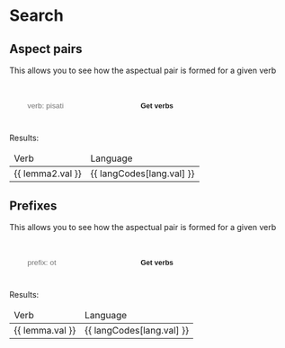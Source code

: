# Search

## Aspect pairs

This allows you to see how the aspectual pair is formed for a given verb
<form onsubmit="return false">
    <input placeholder="verb: pisati" id="verb" v-model="queryVerb"/>
    <button @click="getAspectPairs()">Get verbs</button>
</form>

<div v-if="aspectPairs?.length">
    Results:
    <table>
    <thead>
        <tr><td>Verb</td><td>Language</td></tr>
    </thead>
    <tr v-for="{s2, lemma2, lang} in aspectPairs">
    <td><a target="_blank" :href="s2.val">{{ lemma2.val }}</a></td><td>{{ langCodes[lang.val] }}</td>
    </tr>
    </table>
</div>


## Prefixes
This allows you to see how the aspectual pair is formed for a given verb
<form onsubmit="return false">
<input placeholder="prefix: ot" id="prefix" v-model="queryPrefix"/>
<button @click="getVerbsWithPrefixes()">Get verbs</button>
</form>

<div v-if="prefixedVerbs?.length">
    Results:
    <table>
    <thead>
        <tr><td>Verb</td><td>Language</td></tr>
    </thead>
    <tr v-for="{s, lemma, lang} in prefixedVerbs">
    <td><a target="_blank" :href="s.val">{{ lemma.val }}</a></td><td>{{ langCodes[lang.val] }}</td>
    </tr>
    </table>
</div>

<script setup>
import {ref} from "vue"; 
import {QueryEngine} from "@comunica/query-sparql";
import {getQueryResults, buildVerbPairQuery, buildPrefixQuery} from "./services/sparql"; 
import {useData} from 'vitepress';

const langCodes = {
 bs: "Bosnian",
 sr: "Serbian",
 hr: "Croatian"
};

const { endpoints } = useData().page.value;

const sparql = new QueryEngine();

const queryVerb = ref("");
const queryPrefix = ref("");

const aspectPairs = ref([]);
const prefixedVerbs = ref([]);

const getAspectPairs = () => {
    getQueryResults(sparql, buildVerbPairQuery(queryVerb.value), ["s2", "lemma2", "lang"], endpoints).then((result) => { aspectPairs.value = result });
};

const getVerbsWithPrefixes = () => {
    getQueryResults(sparql, buildPrefixQuery(queryPrefix.value), ["s", "lemma", "lang"], endpoints).then((result) => { prefixedVerbs.value = result });
}
</script>

<style>

form {
    padding: 22px 24px;
    border-radius: 8px;
    box-shadow: var(--vp-shadow-4);
    margin-bottom: 1.2em;
    transition: background-color .5s ease;
}

form button {
    background-color: var(--vp-button-alt-bg);
    transition: background-color .5s;
    padding: .2em .6em;
    margin-left: .4em;
    border: 1px solid var(--vp-button-alt-border);
    color: var(--vp-button-alt-active-text);
    border-radius: 8px;
    font-size: .9em;
    font-weight: 600;
}

form input {
    border: 1px solid var(--vp-c-border);
    border-radius: 4px;
    padding: 0.2em 0.6em;
    margin-top: .6em;
    background: transparent;
    transition: background-color .5s;
}
</style>